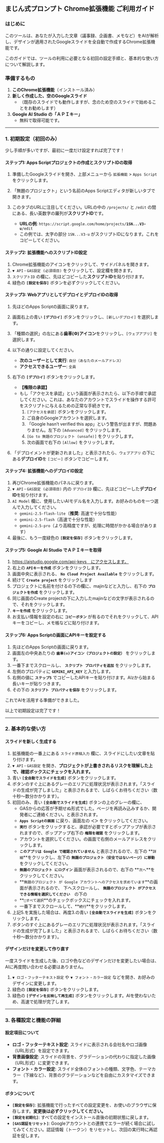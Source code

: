 ## **まじん式プロンプト Chrome拡張機能 ご利用ガイド**

### **はじめに**

このツールは、あなたが入力した文章（議事録、企画書、メモなど）をAIが解析し、デザインが適用されたGoogleスライドを全自動で作成するChrome拡張機能です。

このガイドでは、ツールの利用に必要となる初回の設定手順と、基本的な使い方について解説します。

### **準備するもの**

1.  **このChrome拡張機能**（インストール済み）
2.  **新しく作成した、空のGoogleスライド**
    *  （既存のスライドでも動作しますが、念のため空のスライドで始めることをお勧めします）
3.  **Google AI Studio の「ＡＰＩキー」**
    *  無料で取得可能です。

---

### **1. 初期設定（初回のみ）**

少し手順が多いですが、最初に一度だけ設定すれば完了です！

#### **ステップ1: Apps Scriptプロジェクトの作成とスクリプトIDの取得**

1.  準備したGoogleスライドを開き、上部メニューから `拡張機能` > `Apps Script` をクリックします。
2.  「無題のプロジェクト」という名前のApps Scriptエディタが新しいタブで開きます。
3.  このタブのURLに注目してください。URLの中の `/projects/` と `/edit` の間にある、長い英数字の羅列が**スクリプトID**です。

    *   **URLの例**: `https://script.google.com/home/projects/`**`1SN...V3-u`**`/edit`
    *   この例では、太字の部分 `1SN...V3-u` がスクリプトIDになります。これをコピーしてください。

#### **ステップ2: 拡張機能へのスクリプトID設定**

1.  Chrome拡張機能のアイコンをクリックして、サイドパネルを開きます。
2.  `▼ API・GAS設定 (必須項目)` をクリックして、設定欄を開きます。
3.  `スクリプトID` の欄に、先ほどコピーした**スクリプトID**を貼り付けます。
4.  緑色の **`[設定を保存]`** ボタンを必ずクリックしてください。

#### **ステップ3: WebアプリとしてデプロイとデプロイIDの取得**

1.  先ほどのApps Scriptの画面に戻ります。
2.  画面右上の青い **`[デプロイ]`** ボタンをクリックし、`[新しいデプロイ]` を選択します。
3.  「種類の選択」の左にある**歯車(⚙️)アイコン**をクリックし、`[ウェブアプリ]` を選択します。
4.  以下の通りに設定してください。
    *   **次のユーザーとして実行**: `自分（あなたのメールアドレス）`
    *   **アクセスできるユーザー**: `全員`
5.  右下の **`[デプロイ]`** ボタンをクリックします。

    *   **【権限の承認】**
    *   もし「アクセスを承認」という画面が表示されたら、以下の手順で承認してください。これは、あなたのアカウントでスライドを操作する許可をスクリプトに与えるための正常な手続きです。
        1.  `[アクセスを承認]` ボタンをクリックします。
        2.  ご自身のGoogleアカウントを選択します。
        3.  「Google hasn’t verified this app」という警告が出ますが、問題ありません。左下の `[Advanced]` をクリックします。
        4.  `[Go to 無題のプロジェクト (unsafe)]` をクリックします。
        5.  次の画面で右下の `[Allow]` をクリックします。

6.  「デプロイメントが更新されました」と表示されたら、`ウェブアプリ` の下にある**デプロイID**を `[コピー]` ボタンでコピーします。

#### **ステップ4: 拡張機能へのデプロイID設定**

1.  再びChrome拡張機能のパネルに戻ります。
2.  `▼ API・GAS設定 (必須項目)` 内の `デプロイID` 欄に、先ほどコピーした**デプロイID**を貼り付けます。
3.  `AI Model` 欄に、使用したいAIモデル名を入力します。お好みのものを一つ選んで入力してください。
    *   `gemini-2.5-flash-lite`（**推奨**: 高速で十分な性能）
    *   `gemini-2.5-flash`（高速で十分な性能）
    *   `gemini-2.5-pro`（より高精度ですが、処理に時間がかかる場合があります）
4.  最後に、もう一度緑色の **`[設定を保存]`** ボタンをクリックします。

#### **ステップ5: Google AI Studio でＡＰＩキーを取得**
1.  https://aistudio.google.com/api-keys　にアクセスします。
2.  右上の **`APIキーを作成`** ボタンをクリックします。
3.  画面中央に表示される、 **`No Cloud Project Available`** をクリックします。
4.  続けて **`Create project`** をクリックします
5.  プロジェクトに名前を付けるの下の欄に、majinなどと入力し、右下の **`プロジェクトを作成`** をクリックします。
6.  同じ画面のCreate projectの下に入力したmajinなどの文字が表示されるので、それをクリックします。
7.  **`キーを作成`** をクリックします。
8.  お支払い情報を設定の右に **`コピーボタン`** が有るのでそれをクリックして、APIキーをコピーし、メモ帳などに貼り付けます。

#### **ステップ6: Apps Scriptの画面にAPIキーを設定する**
1.  先ほどのApps Scriptの画面に戻ります。
2.  画面左の中央あたりの **`歯車(⚙️)アイコン（プロジェクトの設定）`** をクリックします。
3.  一番下までスクロールし、 **`スクリプト プロパティを追加`** をクリックします。
4.  左側のプロパティに **`GEMINI_API_KEY`** と入力します。
5.  右側の値に **`ステップ5`** でコピーしたAPIキーを貼り付けます。Alzから始まる長いキーが貼りつきます。
6.  その下の **`スクリプト プロパティを保存`** をクリックします。

これでAIを活用する準備ができました。

以上で初期設定は完了です！

---

### **2. 基本的な使い方**

#### **スライドを新しく生成する**

1.  拡張機能の一番上にある `スライド原稿入力` 欄に、スライドにしたい文章を貼り付けます。
2.  `▼ API・GAS設定` を開き、**プロジェクトが上書きされるリスクを理解した上で、確認ボックスにチェックを入れます。**
3.  青い **`[全自動でスライドを生成]`** ボタンをクリックします。
4.  ボタンのすぐ上にあるグレーのエリアに処理状況が表示されます。「スライドの生成が完了しました」と表示されるまで、しばらくお待ちください（数十秒～数分かかります）。
5.  初回のみ、青い **`[全自動でスライドを生成]`** ボタンの上のグレーの欄に、
    * GASからの応答が予期せぬ形式でした。ページを再読み込みするか、開発者にご連絡ください。と表示されます。 
    * **`Apps Scriptの画面`** に戻り、画面左の **`＜＞`** をクリックしてください。
    * **`実行`** ボタンをクリックすると、承認が必要ですとポップアップが表示されますので、ポップアップ右下の **`権限を確認`** をクリックします。
    * アカウントを選択してください。の画面で右側のメールアドレスをクリックします。
    * **`このアプリは Google で確認されていません`** と表示されるので、左下の **`詳細`**をクリックし、左下の **`無題のプロジェクト（安全ではないページ）に移動`** をクリックしてください。
    * **`無題のプロジェクト にログイン`** 画面が表示されるので、右下の **`次へ`**をクリックしてください。
    * **`無題のプロジェクト が Google アカウントへのアクセスを求めています`**の画面が表示されるので、 下へスクロールし、 **`無題のプロジェクト がアクセスできる情報を選択してください`**　の下の
    * **`□すべて選択`**のチェックボックスにチェックを入れます。
    * 一番下までスクロールして、**`続行`**をクリックします。
6.  上記5.を実施した場合は、再度3.の青い **`[全自動でスライドを生成]`** ボタンをクリックします。
7.  ボタンのすぐ上にあるグレーのエリアに処理状況が表示されます。「スライドの生成が完了しました」と表示されるまで、しばらくお待ちください（数十秒～数分かかります）。

#### **デザインだけを変更して作り直す**

一度スライドを生成した後、ロゴや色などのデザインだけを変更したい場合は、AIに再度問い合わせる必要はありません。

1.  `▼ ロゴ・フッターテキスト設定` や `▼ フォント・カラー設定` などを開き、お好みのデザインに変更します。
2.  緑色の **`[設定を保存]`** ボタンをクリックします。
3.  緑色の **`[デザインを反映して再生成]`** ボタンをクリックします。AIを使わないため、高速で処理が完了します。

---

### **3. 各種設定と機能の詳細**

#### **設定項目について**

*   **ロゴ・フッターテキスト設定**: スライドに表示される会社名やロゴ画像（URL形式）を設定できます。
*   **背景画像設定**: スライドの背景を、グラデーションの代わりに指定した画像（URL形式）に変更できます。
*   **フォント・カラー設定**: スライド全体のフォントの種類、文字色、テーマカラー（下線など）、背景のグラデーションなどを自由にカスタマイズできます。

#### **ボタンについて**

*   **`[設定を保存]`**: 拡張機能で行ったすべての設定変更を、お使いのブラウザに保存します。**変更後は必ずクリックしてください。**
*   **`[設定を初期化]`**: すべての設定をインストール直後の初期状態に戻します。
*   **`[GAS認証をリセット]`**: Googleアカウントとの連携でエラーが続く場合に試してみてください。認証情報（トークン）をリセットし、次回の実行時に再認証を促します。